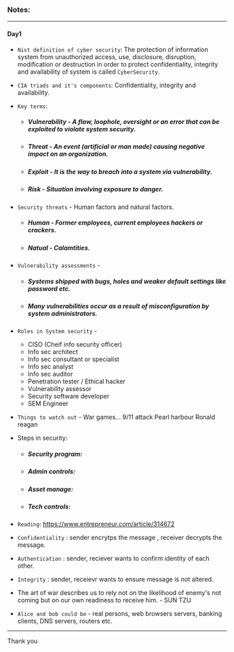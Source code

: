 ### Notes:

---

#### Day1 

* `Nist definition of cyber security`: The protection of information system from unauthorized access, use, disclosure, disruption, modification or destruction in order to protect confidentiality, integrity and availability of system is called `CyberSecurity`.
* `CIA triads and it's components`: Confidentiality, integrity and availability.

* `Key terms`: 
  * ##### Vulnerability - A flaw, loophole, oversight or an error that can be exploited to violate system security.
  * ##### Threat - An event (artificial or man made) causing negative impact on an organization.
  * ##### Exploit - It is the way to breach into a system via vulnerability.
  * ##### Risk - Situation involving exposure to danger.
* `Security threats` - Human factors and natural factors.   
  * ##### Human - Former employees, current employees hackers or crackers. 
  * ##### Natual - Calamtities.
* `Vulnerability assessments` - 
  * ##### Systems shipped with bugs, holes and weaker default settings like password etc.
  * ##### Many vulnerabilities occur as a result of misconfiguration by system administrators.
* `Roles in System security` -
  * CISO (Cheif info security officer)
  * Info sec architect
  * Info sec consultant or specialist
  * Info sec analyst
  * Info sec auditor
  * Penetration tester / Ethical hacker
  * Vulnerability assessor
  * Security software developer
  * SEM Engineer
* `Things to watch out` - War games... 9/11 attack Pearl harbour Ronald reagan
* Steps in security: 
  * ##### Security program:
  * ##### Admin controls:
  * ##### Asset manage:
  * ##### Tech controls: 
* `Reading`: https://www.entrepreneur.com/article/314672
* `Confidentiality` : sender encrytps the message , receiver decrypts the message.
* `Authentication` : sender, reciever wants to confirm identity of each other.
* `Integrity` : sender, receievr wants to ensure message is not altered.
* The art of war describes us to rely not on the likelihood of enemy's not coming but on our own readiness to receive him. - SUN TZU
* `Alice and bob could be` - real persons, web browsers servers, banking clients, DNS servers, routers etc.


---
Thank you
